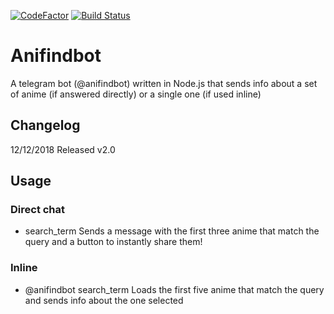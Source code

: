 [![CodeFactor](https://www.codefactor.io/repository/github/fodark/anifindbot/badge)](https://www.codefactor.io/repository/github/fodark/anifindbot) [![Build Status](https://travis-ci.org/Fodark/anifindbot.svg?branch=develop)](https://travis-ci.org/Fodark/anifindbot)

# Anifindbot
A telegram bot (@anifindbot) written in Node.js that sends info about a set of anime (if answered directly) or a single one (if used inline)

## Changelog
12/12/2018 Released v2.0

## Usage
### Direct chat
- search_term
Sends a message with the first three anime that match the query and a button to instantly share them!

### Inline 
- @anifindbot search_term
Loads the first five anime that match the query and sends info about the one selected